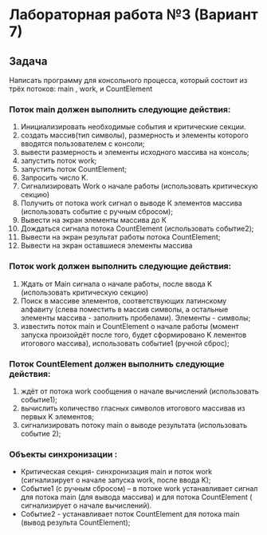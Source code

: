 # Лабораторная работа №3 (Вариант 7)
## Задача
Написать программу для консольного процесса, который состоит из трёх потоков: main , work, и CountElement
### Поток main должен выполнить следующие действия:
1. Инициализировать необходимые события и критические секции.
2. создать массив(тип символы), размерность и элементы которого вводятся пользователем с консоли;
3. вывести размерность и элементы исходного массива на консоль;
4. запустить поток work;
5. запустить поток CountElement;
6. Запросить число K.
7. Сигнализировать Work о начале работы (использовать критическую секцию)
8. Получить от потока work сигнал о выводе К элементов массива (использовать событие с ручным сбросом);
9. Вывести на экран элементы массива до К
10. Дождаться сигнала потока CountElement (использовать событие2);
11. Вывести на экран результат работы потока CountElement;
12. Вывести на экран оставшиеся элементы массива
### Поток work должен выполнить следующие действия:
1. Ждать от Main сигнала о начале работы, после ввода K (использовать критическую секцию)
2. Поиск в массиве элементов, соответствующих латинскому алфавиту (слева поместить в массив символы, а
остальные элементы массива - заполнить пробелами). Элементы - символы;
3. известить поток main и CountElement о начале работы (момент запуска произойдёт после того, будет
сформировано K лементов итогового массива), использовать событие1 (ручной сброс);
### Поток CountElement должен выполнить следующие действия:
1. ждёт от потока work сообщения о начале вычислений (использовать событие1);
2. вычислить количество гласных символов итогового массивав из первых K элементов;
3. сигнализировать потоку main о выводе результата (использовать событие 2);
### Объекты синхронизации :
- Критическая секция- синхронизация main и поток work (сигнализирует о начале запуска work, после ввода K);
- Событие1 (с ручным cбросом) – в потоке work устанавливает сигнал для потока main (для вывода массива) и для потока CountElement ( сигнализирует о начале вычислений).
- Событие2 - устанавливает поток CountElement для потока main (вывод результа CountElement);
